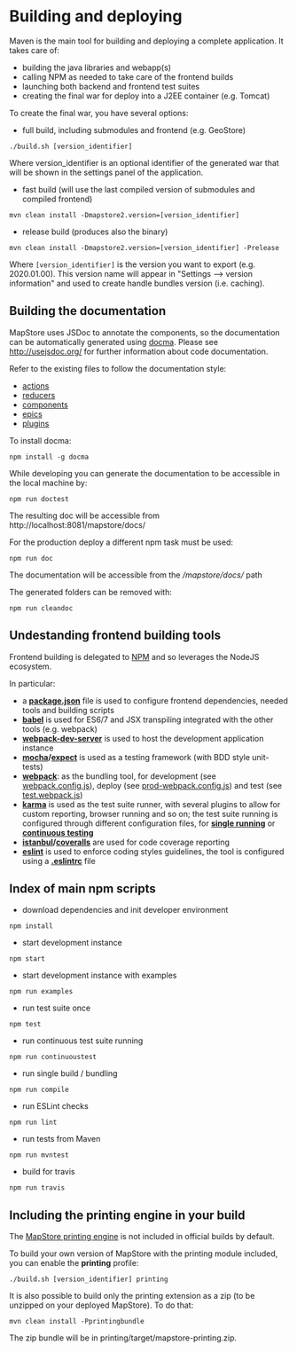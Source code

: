# Building and deploying

Maven is the main tool for building and deploying a complete application. It takes care of:

* building the java libraries and webapp(s)
* calling NPM as needed to take care of the frontend builds
* launching both backend and frontend test suites
* creating the final war for deploy into a J2EE container (e.g. Tomcat)

To create the final war, you have several options:

* full build, including submodules and frontend (e.g. GeoStore)

 `./build.sh [version_identifier]`

 Where version_identifier is an optional identifier of the generated war that will be shown in the settings panel of the application.

* fast build (will use the last compiled version of submodules and compiled frontend)

`mvn clean install -Dmapstore2.version=[version_identifier]`

* release build (produces also the binary)

`mvn clean install -Dmapstore2.version=[version_identifier] -Prelease`

Where `[version_identifier]` is the version you want to export (e.g. 2020.01.00). This version name will appear in "Settings --> version information" and used to create handle bundles version (i.e. caching).

## Building the documentation

MapStore uses JSDoc to annotate the components, so the documentation can be automatically generated using [docma](http://onury.github.io/docma/).
Please see http://usejsdoc.org/ for further information about code documentation.

Refer to the existing files to follow the documentation style:

* [actions](https://github.com/geosolutions-it/MapStore2/blob/master/web/client/actions/controls.js)
* [reducers](https://github.com/geosolutions-it/MapStore2/blob/master/web/client/reducers/controls.js)
* [components](https://github.com/geosolutions-it/MapStore2/blob/master/web/client/components/buttons/FullScreenButton.jsx)
* [epics](https://github.com/geosolutions-it/MapStore2/blob/master/web/client/epics/fullscreen.js)
* [plugins](https://github.com/geosolutions-it/MapStore2/blob/master/web/client/plugins/Login.jsx)

To install docma:

`npm install -g docma`

While developing you can generate the documentation to be accessible in the local machine by:

`npm run doctest`

The resulting doc will be accessible from http://localhost:8081/mapstore/docs/

For the production deploy a different npm task must be used:

`npm run doc`

The documentation will be accessible from the */mapstore/docs/* path

The generated folders can be removed with:

`npm run cleandoc`

## Undestanding frontend building tools

Frontend building is delegated to [NPM](https://www.npmjs.com/) and so leverages the NodeJS ecosystem.

In particular:

* a **[package.json](https://github.com/geosolutions-it/MapStore2/blob/master/package.json)** file is used to configure frontend dependencies, needed tools and building scripts
* **[babel](https://babeljs.io/)** is used for ES6/7 and JSX transpiling integrated with the other tools (e.g. webpack)
* **[webpack-dev-server](http://webpack.github.io/docs/webpack-dev-server.html)** is used to host the development application instance
* **[mocha](http://mochajs.org/)/[expect](https://github.com/mjackson/expect)** is used as a testing framework (with BDD style unit-tests)
* **[webpack](http://webpack.github.io/)**: as the bundling tool, for development (see [webpack.config.js](https://github.com/geosolutions-it/MapStore2/blob/master/webpack.config.js)), deploy (see [prod-webpack.config.js](https://github.com/geosolutions-it/MapStore2/blob/master/prod-webpack.config.js)) and test (see [test.webpack.js](https://github.com/geosolutions-it/MapStore2/blob/master/tests.webpack.js))
* **[karma](http://karma-runner.github.io/)** is used as the test suite runner, with several plugins to allow for custom reporting, browser running and so on; the test suite running is configured through different configuration files, for **[single running](https://github.com/geosolutions-it/MapStore2/blob/master/karma.conf.single-run.js)**  or **[continuous testing](https://github.com/geosolutions-it/MapStore2/blob/master/karma.conf.continuous-test.js)**
* **[istanbul](https://gotwarlost.github.io/istanbul/)/[coveralls](https://www.npmjs.com/package/coveralls)** are used for code coverage reporting
* **[eslint](https://eslint.org)** is used to enforce coding styles guidelines, the tool is configured using a **[.eslintrc](https://github.com/geosolutions-it/MapStore2/blob/master/.eslintrc)** file

## Index of main npm scripts

* download dependencies and init developer environment

`npm install`

* start development instance

`npm start`

* start development instance with examples

`npm run examples`

* run test suite once

`npm test`

* run continuous test suite running

`npm run continuoustest`

* run single build / bundling

`npm run compile`

* run ESLint checks

`npm run lint`

* run tests from Maven

`npm run mvntest`

* build for travis

`npm run travis`

## Including the printing engine in your build

The [MapStore printing engine](https://github.com/geosolutions-it/mapfish-print/wiki) is not included in official builds by default.

To build your own version of MapStore with the printing module included, you can enable the
**printing** profile:

`./build.sh [version_identifier] printing`

It is also possible to build only the printing extension as a zip (to be unzipped on your deployed MapStore). To do that:

`mvn clean install -Pprintingbundle`

The zip bundle will be in printing/target/mapstore-printing.zip.
